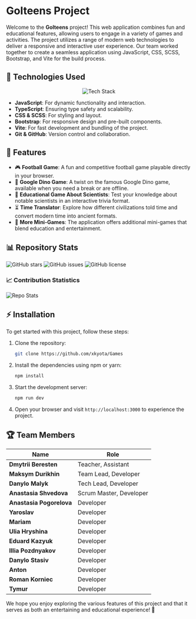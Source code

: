 # GoIteens Project

Welcome to the **GoIteens** project! This web application combines fun and educational features, allowing users to engage in a variety of games and activities. The project utilizes a range of modern web technologies to deliver a responsive and interactive user experience. Our team worked together to create a seamless application using JavaScript, CSS, SCSS, Bootstrap, and Vite for the build process.

## 🚀 Technologies Used

<p align="center">
  <img src="https://skillicons.dev/icons?i=js,ts,html,css,scss,bootstrap,vite,git,github" alt="Tech Stack" />
</p>

- **JavaScript**: For dynamic functionality and interaction.
- **TypeScript**: Ensuring type safety and scalability.
- **CSS & SCSS**: For styling and layout.
- **Bootstrap**: For responsive design and pre-built components.
- **Vite**: For fast development and bundling of the project.
- **Git & GitHub**: Version control and collaboration.

## 🌟 Features

- 🎮 **Football Game**: A fun and competitive football game playable directly in your browser.
- 🦖 **Google Dino Game**: A twist on the famous Google Dino game, available when you need a break or are offline.
- 🧠 **Educational Game About Scientists**: Test your knowledge about notable scientists in an interactive trivia format.
- ⏳ **Time Translator**: Explore how different civilizations told time and convert modern time into ancient formats.
- 🎲 **More Mini-Games**: The application offers additional mini-games that blend education and entertainment.

## 📊 Repository Stats

![GitHub stars](https://img.shields.io/github/stars/xkyota/Games?style=social)
![GitHub issues](https://img.shields.io/github/issues/xkyota/Games)
![GitHub license](https://img.shields.io/github/license/xkyota/Games)

### 📈 Contribution Statistics
![Repo Stats](https://github-readme-stats.vercel.app/api/pin/?username=xkyota&repo=Games&theme=radical)

## ⚡ Installation

To get started with this project, follow these steps:

1. Clone the repository:
   ```bash
   git clone https://github.com/xkyota/Games
   ```
2. Install the dependencies using npm or yarn:
   ```bash
   npm install
   ```
3. Start the development server:
   ```bash
   npm run dev
   ```
4. Open your browser and visit `http://localhost:3000` to experience the project.

## 🏆 Team Members

| Name | Role |
|------|------|
| **Dmytrii Beresten** | Teacher, Assistant |
| **Maksym Durikhin** | Team Lead, Developer |
| **Danylo Malyk** | Tech Lead, Developer |
| **Anastasia Shvedova** | Scrum Master, Developer |
| **Anastasia Pogorelova** | Developer |
| **Yaroslav** | Developer |
| **Mariam** | Developer |
| **Ulia Hryshina** | Developer |
| **Eduard Kazyuk** | Developer |
| **Illia Pozdnyakov** | Developer |
| **Danylo Stasiv** | Developer |
| **Anton** | Developer |
| **Roman Korniec** | Developer |
| **Tymur** | Developer |

We hope you enjoy exploring the various features of this project and that it serves as both an entertaining and educational experience! 🚀

